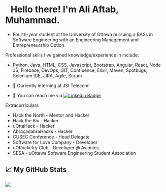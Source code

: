 <!-- Text -->


# <img src="https://raw.githubusercontent.com/MartinHeinz/MartinHeinz/master/wave.gif" width="10px"> Hello there! I'm Ali Aftab, Muhammad.

- Fourth-year student at the University of Ottawa pursuing a BASs in Software Engineering with an Engineering Management and Entrepreneurship Option.

Professional skills I've gained knowledge/experience in include:
- Python, Java, HTML, CSS, Javascript, Bootstrap, Angular, React, Node JS, Firebase, DevOps, GIT, Confluence, Elixir, Maven, Spotbugs, Selenium IDE, JIRA, Agile, Scrum 

- 🙋 Currently interning at JSI Telecom!
- 💬 You can reach me via [![Linkedin Badge](https://img.shields.io/badge/-Ali-blue?style=flat-square&logo=Linkedin&logoColor=white&link=https://www.linkedin.com/in/ali-aftab-muhammad/)](https://www.linkedin.com/in/ali-aftab-muhammad/)

Extracurriculars
- Hack the North - Mentor and Hacker 
- Hack the 6ix - Hacker 
- uOttaHack - Hacker
- AbracadabraHacks - Hacker 
- CUSEC Conference - Head Delegate
- Software for Love Company - Developer
- uORocketry Club - Developer @ Avionics
- SESA - uOttawa Software Engineering Student Association

## &#x1f4c8; My GitHub Stats

<img align="center" src="https://github-readme-stats.vercel.app/api/?username=Renfrew100&theme=dark&hide=stars"/>
<br/>

